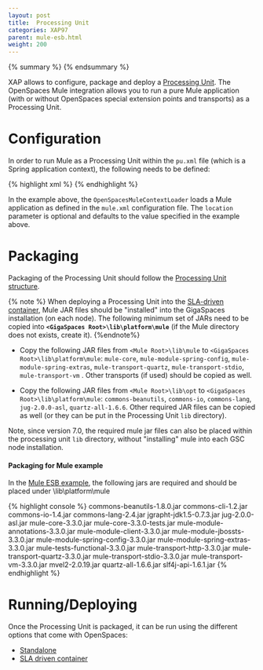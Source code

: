 ```yaml
---
layout: post
title:  Processing Unit
categories: XAP97
parent: mule-esb.html
weight: 200
---
```



{% summary  %} {% endsummary %}



XAP allows to configure, package and deploy a [Processing Unit](./packaging-and-deployment.html). The OpenSpaces Mule integration allows you to run a pure Mule application (with or without OpenSpaces special extension points and transports) as a Processing Unit.

# Configuration

In order to run Mule as a Processing Unit within the `pu.xml` file (which is a Spring application context), the following needs to be defined:

{% highlight xml %}
<bean class="org.openspaces.esb.mule.pu.OpenSpacesMuleContextLoader">
    <property name="location" value="/META-INF/spring/mule.xml"/>
</bean>
{% endhighlight %}

In the example above, the `OpenSpacesMuleContextLoader` loads a Mule application as defined in the `mule.xml` configuration file. The `location` parameter is optional and defaults to the value specified in the example above.

# Packaging

Packaging of the Processing Unit should follow the [Processing Unit structure](./the-processing-unit-structure-and-configuration.html).

{% note %}
When deploying a Processing Unit into the [SLA-driven container](./deploying-onto-the-service-grid.html), Mule JAR files should be "installed" into the GigaSpaces installation (on each node). The following minimum set of JARs need to be copied into **`<GigaSpaces Root>\lib\platform\mule`** (if the Mule directory does not exists, create it).
{%endnote%}

- Copy the following JAR files from `<Mule Root>\lib\mule` to `<GigaSpaces Root>\lib\platform\mule`:
`mule-core`, `mule-module-spring-config`, `mule-module-spring-extras`, `mule-transport-quartz`, `mule-transport-stdio`, `mule-transport-vm` . Other transports (if used) should be copied as well.

- Copy the following JAR files from `<Mule Root>\lib\opt` to `<GigaSpaces Root>\lib\platform\mule`:
`commons-beanutils`, `commons-io`, `commons-lang`, `jug-2.0.0-asl`, `quartz-all-1.6.6`. Other required JAR files can be copied as well (or they can be put in the Processing Unit `lib` directory).

Note, since version 7.0, the required mule jar files can also be placed within the processing unit `lib` directory, without "installing" mule into each GSC node installation.

#### Packaging for Mule example

In the [Mule ESB example](/sbp/mule-esb-example.html), the following jars are required and should be placed under <GigaSpaces Root>\lib\platform\mule

{% highlight console %}
commons-beanutils-1.8.0.jar
commons-cli-1.2.jar
commons-io-1.4.jar
commons-lang-2.4.jar
jgrapht-jdk1.5-0.7.3.jar
jug-2.0.0-asl.jar
mule-core-3.3.0.jar
mule-core-3.3.0-tests.jar
mule-module-annotations-3.3.0.jar
mule-module-client-3.3.0.jar
mule-module-jbossts-3.3.0.jar
mule-module-spring-config-3.3.0.jar
mule-module-spring-extras-3.3.0.jar
mule-tests-functional-3.3.0.jar
mule-transport-http-3.3.0.jar
mule-transport-quartz-3.3.0.jar
mule-transport-stdio-3.3.0.jar
mule-transport-vm-3.3.0.jar
mvel2-2.0.19.jar
quartz-all-1.6.6.jar
slf4j-api-1.6.1.jar
{% endhighlight %}

# Running/Deploying

Once the Processing Unit is packaged, it can be run using the different options that come with OpenSpaces:

- [Standalone](./running-in-standalone-mode.html)
- [SLA driven container](./deploying-onto-the-service-grid.html)
